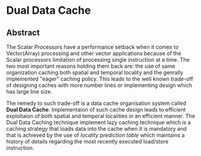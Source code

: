 # Dual Data Cache

## Abstract
The Scalar Processors have a performance setback when it comes to Vector(Array) processing and other vector applications because of the Scalar processors limitation of processing single instruction at a time. The two most important reasons holding them back are: the use of same organization caching both spatial and temporal locality and the genrally implemented "eager" caching policy. This leads to the well known trade-off of designing caches with more number lines or implementing design which has large line size.

The remedy to such trade-off is a data cache organisation system called **Dual Data Cache**. Implementaion of such cache design leads to efficient exploitaion of both spatial and temporal localities in an efficient manner.
The Dual Data Caching technique implement lazy caching technique which is a caching strategy that loads data into the cache when it is mandatory and that is achieved by the use of *locality prediction table* which maintains a history of details regarding the most recently executed load/store instruction.  